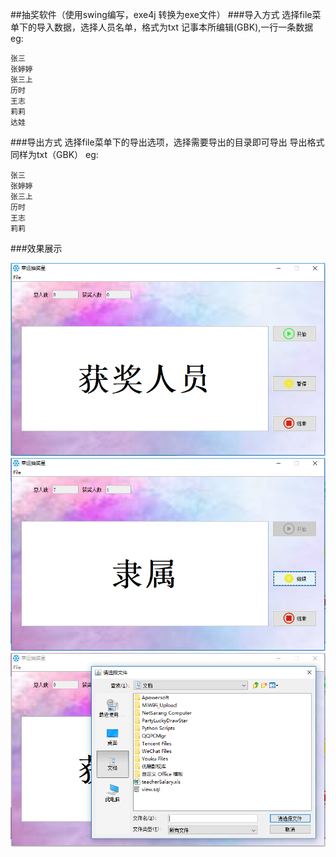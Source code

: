 ##抽奖软件（使用swing编写，exe4j 转换为exe文件）
###导入方式
选择file菜单下的导入数据，选择人员名单，格式为txt 记事本所编辑(GBK),一行一条数据
eg:
```text
张三
张婷婷
张三上
历时
王志
莉莉
达娃
```
###导出方式
选择file菜单下的导出选项，选择需要导出的目录即可导出
导出格式同样为txt（GBK）
eg:
```text
张三
张婷婷
张三上
历时
王志
莉莉
```
###效果展示

![Alt text](./index.png)
![Alt text](./start.png)
![Alt text](./import.png)
